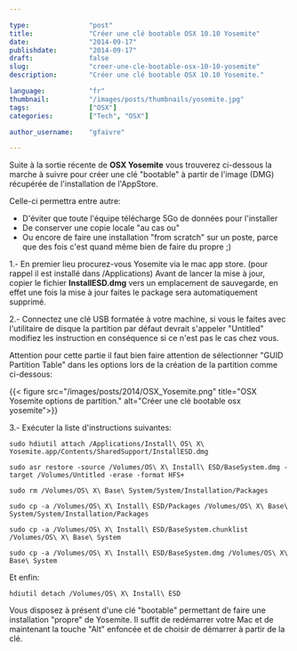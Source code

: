 ```yaml
---

type:               "post"
title:              "Créer une clé bootable OSX 10.10 Yosemite"
date:               "2014-09-17"
publishdate:        "2014-09-17"
draft:              false
slug:               "creer-une-cle-bootable-osx-10-10-yosemite"
description:        "Créer une clé bootable OSX 10.10 Yosemite."

language:           "fr"
thumbnail:          "/images/posts/thumbnails/yosemite.jpg"
tags:               ["OSX"]
categories:         ["Tech", "OSX"]

author_username:    "gfaivre"

---
```


Suite à la sortie récente de <strong>OSX Yosemite</strong> vous trouverez ci-dessous la marche à suivre pour créer une clé "bootable" à partir de l'image (DMG) récupérée de l'installation de l'AppStore.

Celle-ci permettra entre autre:

* D'éviter que toute l'équipe télécharge 5Go de données pour l'installer
* De conserver une copie locale "au cas ou"
* Ou encore de faire une installation "from scratch" sur un poste, parce que des fois c'est quand même bien de faire du propre ;)


1.-  En premier lieu procurez-vous Yosemite via le mac app store. (pour rappel il est installé dans /Applications)
Avant de lancer la mise à jour, copier le fichier <strong>InstallESD.dmg</strong> vers un emplacement de sauvegarde, en effet une fois la mise à jour faites le package sera automatiquement supprimé.

2.-  Connectez une clé USB formatée à votre machine, si vous le faites avec l'utilitaire de disque la partition par défaut devrait s'appeler "Untitled" modifiez les instruction en conséquence si ce n'est pas le cas chez vous.

Attention pour cette partie il faut bien faire attention de sélectionner "GUID Partition Table" dans les options lors de la création de la partition comme ci-dessous:

<p class="text-center">
    {{< figure src="/images/posts/2014/OSX_Yosemite.png" title="OSX Yosemite options de partition." alt="Créer une clé bootable osx yosemite">}}
</p>


3.-  Exécuter la liste d'instructions suivantes:

```
sudo hdiutil attach /Applications/Install\ OS\ X\ Yosemite.app/Contents/SharedSupport/InstallESD.dmg
```

```
sudo asr restore -source /Volumes/OS\ X\ Install\ ESD/BaseSystem.dmg -target /Volumes/Untitled -erase -format HFS+
```

```
sudo rm /Volumes/OS\ X\ Base\ System/System/Installation/Packages
```

```
sudo cp -a /Volumes/OS\ X\ Install\ ESD/Packages /Volumes/OS\ X\ Base\ System/System/Installation/Packages
```

```
sudo cp -a /Volumes/OS\ X\ Install\ ESD/BaseSystem.chunklist /Volumes/OS\ X\ Base\ System
```

```
sudo cp -a /Volumes/OS\ X\ Install\ ESD/BaseSystem.dmg /Volumes/OS\ X\ Base\ System
```

Et enfin:

```
hdiutil detach /Volumes/OS\ X\ Install\ ESD
```

Vous disposez à présent d'une clé "bootable" permettant de faire une installation "propre" de Yosemite. Il suffit de redémarrer votre Mac et de maintenant la touche "Alt" enfoncée et de choisir de démarrer à partir de la clé.
